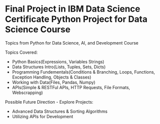 # Final Project in IBM Data Science Certificate Python Project for Data Science Course

Topics from Python for Data Science, AI, and Development Course

Topics Covered:
- Python Basics(Expressions, Variables Strings)
- Data Structures Intro(Lists, Tuples, Sets, Dicts)
- Programming Fundementals(Conditions & Branching, Loops, Functions, Exception Handling, Objects & Classes)
- Working with Data(Files, Pandas, Numpy)
- APIs(Simple & RESTFul APIs, HTTP Requests, File Formats, Webscrapping)


Possible Future Direction - Explore Projects:

- Advanced Data Structures & Sorting Algorithms
- Utilizing APIs for Development
